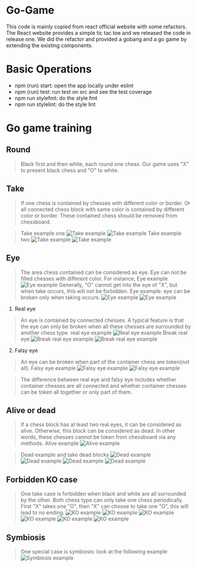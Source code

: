 # Go-Game
This code is mainly copied from react official website with some refactors.
The React website provides a simple tic tac toe and we released the code in release one.
We did the refactor and provided a gobang and a go game by extending the existing components.

# Basic Operations
- npm (run) start: open the app locally under eslint
- npm (run) test: run test on src and see the test coverage
- npm run stylefmt: do the style fmt
- npm run stylelint: do the style lint

# Go game training
## Round
> Black first and then white, each round one chess. Our game uses "X" to present black chess and "O" to white.

## Take
> If one chess is contained by chesses with different color or border. Or all connected chess block with same color is contained by different color or border. These contained chess should be removed from chessboard.

> Take example one
![Take example](https://raw.githubusercontent.com/yoyodream2017/Go-Game/master/go-game-training/p1.png)
![Take example](https://raw.githubusercontent.com/yoyodream2017/Go-Game/master/go-game-training/p2.png)
> Take example two
![Take example](https://raw.githubusercontent.com/yoyodream2017/Go-Game/master/go-game-training/p3.png)
![Take example](https://raw.githubusercontent.com/yoyodream2017/Go-Game/master/go-game-training/p4.png)

## Eye
> The area chess contained can be considered as eye. Eye can not be filled chesses with different color. For instance, 
> Eye example
![Eye example](https://raw.githubusercontent.com/yoyodream2017/Go-Game/master/go-game-training/p5.png)
Generally, "O" cannot get into the eye of "X", but when take occurs, this will not be forbidden.
> Eye example: eye can be broken only when taking occurs.
![Eye example](https://raw.githubusercontent.com/yoyodream2017/Go-Game/master/go-game-training/p6.png)
![Eye example](https://raw.githubusercontent.com/yoyodream2017/Go-Game/master/go-game-training/p7.png)

1. Real eye
> An eye is contained by connected chesses. A typical feature is that the eye can only be broken when all these chesses are surrounded by another chess type.
> real eye example
![Real eye example](https://raw.githubusercontent.com/yoyodream2017/Go-Game/master/go-game-training/p8.png)
> Break real eye
![Break real eye example](https://raw.githubusercontent.com/yoyodream2017/Go-Game/master/go-game-training/p9.png)
![Break real eye example](https://raw.githubusercontent.com/yoyodream2017/Go-Game/master/go-game-training/p10.png)

2. Falsy eye
> An eye can be broken when part of the container chess are token(not all).
> Falsy eye example
![Falsy eye example](https://raw.githubusercontent.com/yoyodream2017/Go-Game/master/go-game-training/p6.png)
![Falsy eye example](https://raw.githubusercontent.com/yoyodream2017/Go-Game/master/go-game-training/p7.png)

> The difference between real eye and falsy eye includes whether container chesses are all connected and whether container chesses can be token all together or only part of them. 

## Alive or dead
> If a chess block has at least two real eyes, it can be considered as alive. Otherwise, this block can be considered as dead. In other words, these chesses cannot be token from chessboard via any methods.
> Alive example
![Alive example](https://raw.githubusercontent.com/yoyodream2017/Go-Game/master/go-game-training/p11.png)

> Dead example and take dead blocks
![Dead example](https://raw.githubusercontent.com/yoyodream2017/Go-Game/master/go-game-training/p12.png)
![Dead example](https://raw.githubusercontent.com/yoyodream2017/Go-Game/master/go-game-training/p13.png)
![Dead example](https://raw.githubusercontent.com/yoyodream2017/Go-Game/master/go-game-training/p14.png)
![Dead example](https://raw.githubusercontent.com/yoyodream2017/Go-Game/master/go-game-training/p15.png)

## Forbidden KO case
> One take case is forbidden when black and white are all surrounded by the other. Both chess type can only take one chess periodically.
> First "X" takes one "O", then "X" can choose to take one "O", this will lead to no ending.
![KO example](https://raw.githubusercontent.com/yoyodream2017/Go-Game/master/go-game-training/p16.png)
![KO example](https://raw.githubusercontent.com/yoyodream2017/Go-Game/master/go-game-training/p17.png)
![KO example](https://raw.githubusercontent.com/yoyodream2017/Go-Game/master/go-game-training/p18.png)
![KO example](https://raw.githubusercontent.com/yoyodream2017/Go-Game/master/go-game-training/p19.png)
![KO example](https://raw.githubusercontent.com/yoyodream2017/Go-Game/master/go-game-training/p20.png)
![KO example](https://raw.githubusercontent.com/yoyodream2017/Go-Game/master/go-game-training/p21.png)

## Symbiosis

> One special case is symbiosis: look at the following example
![Symbiosis example](https://raw.githubusercontent.com/yoyodream2017/Go-Game/master/go-game-training/p22.png)
